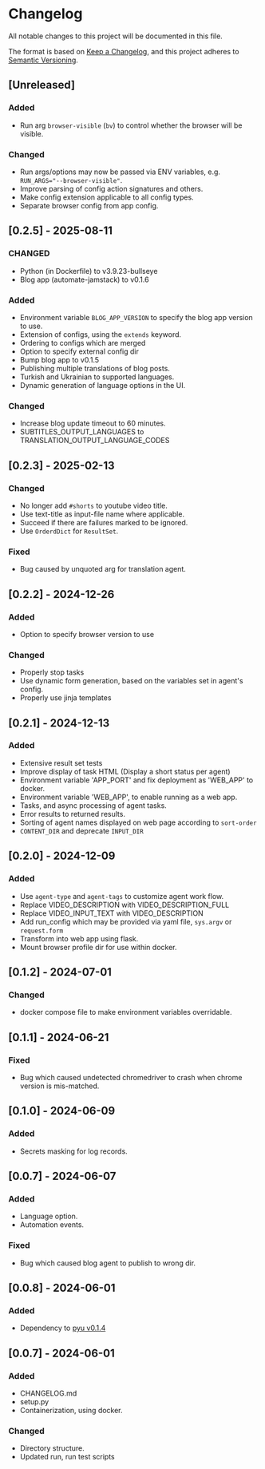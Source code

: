 # Changelog

All notable changes to this project will be documented in this file.

The format is based on [Keep a Changelog](https://keepachangelog.com/en/1.1.0/),
and this project adheres to [Semantic Versioning](https://semver.org/spec/v2.0.0.html).

## [Unreleased]

### Added

- Run arg `browser-visible` (`bv`) to control whether the browser will be visible.

### Changed

- Run args/options may now be passed via ENV variables, e.g. `RUN_ARGS="--browser-visible"`.
- Improve parsing of config action signatures and others.
- Make config extension applicable to all config types.
- Separate browser config from app config.

## [0.2.5] - 2025-08-11

### CHANGED

- Python (in Dockerfile) to v3.9.23-bullseye
- Blog app (automate-jamstack) to v0.1.6

### Added

- Environment variable `BLOG_APP_VERSION` to specify the blog app version to use.
- Extension of configs, using the `extends` keyword.
- Ordering to configs which are merged
- Option to specify external config dir
- Bump blog app to v0.1.5
- Publishing multiple translations of blog posts.
- Turkish and Ukrainian to supported languages.
- Dynamic generation of language options in the UI.

### Changed

- Increase blog update timeout to 60 minutes.
- SUBTITLES_OUTPUT_LANGUAGES to TRANSLATION_OUTPUT_LANGUAGE_CODES

## [0.2.3] - 2025-02-13

### Changed

- No longer add `#shorts` to youtube video title.
- Use text-title as input-file name where applicable.
- Succeed if there are failures marked to be ignored.
- Use `OrderdDict` for `ResultSet`.

### Fixed

- Bug caused by unquoted arg for translation agent.

## [0.2.2] - 2024-12-26

### Added

- Option to specify browser version to use

### Changed

- Properly stop tasks
- Use dynamic form generation, based on the variables set in agent's config.
- Properly use jinja templates

## [0.2.1] - 2024-12-13

### Added

- Extensive result set tests
- Improve display of task HTML (Display a short status per agent)
- Environment variable 'APP_PORT' and fix deployment as 'WEB_APP' to docker.
- Environment variable 'WEB_APP', to enable running as a web app.
- Tasks, and async processing of agent tasks.
- Error results to returned results.
- Sorting of agent names displayed on web page according to `sort-order`
- `CONTENT_DIR` and deprecate `INPUT_DIR`

## [0.2.0] - 2024-12-09

### Added

- Use `agent-type` and `agent-tags` to customize agent work flow.
- Replace VIDEO_DESCRIPTION with VIDEO_DESCRIPTION_FULL
- Replace VIDEO_INPUT_TEXT with VIDEO_DESCRIPTION
- Add run_config which may be provided via yaml file, `sys.argv` or `request.form`
- Transform into web app using flask.
- Mount browser profile dir for use within docker.

## [0.1.2] - 2024-07-01

### Changed

- docker compose file to make environment variables overridable.

## [0.1.1] - 2024-06-21

### Fixed

- Bug which caused undetected chromedriver to crash when chrome version is mis-matched.

## [0.1.0] - 2024-06-09

### Added

- Secrets masking for log records.

## [0.0.7] - 2024-06-07

### Added 

- Language option.
- Automation events.

### Fixed

- Bug which caused blog agent to publish to wrong dir.

## [0.0.8] - 2024-06-01

### Added

- Dependency to [pyu v0.1.4](https://github.com/poshjosh/pyu/tree/v0.1.4)

## [0.0.7] - 2024-06-01

### Added

- CHANGELOG.md
- setup.py
- Containerization, using docker.

### Changed

- Directory structure.
- Updated run, run test scripts

